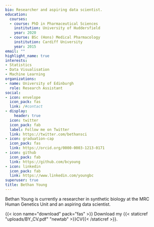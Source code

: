 ```yaml
---
bio: Researcher and aspiring data scientist.
education:
  courses:
  - course: PhD in Pharmaceutical Sciences
    institution: University of Huddersfield
    year: 2020
  - course: BSc (Hons) Medical Pharmacology
    institution: Cardiff University
    year: 2015
email: ""
highlight_name: true
interests:
- Statistics
- Data Visualisation
- Machine Learning
organizations:
- name: University of Edinburgh
  role: Research Assistant
social:
- icon: envelope
  icon_pack: fas
  link: /#contact
- display:
    header: true
  icon: twitter
  icon_pack: fab
  label: Follow me on Twitter
  link: https://twitter.com/bethansci
- icon: graduation-cap
  icon_pack: fas
  link: https://orcid.org/0000-0003-1213-0171
- icon: github
  icon_pack: fab
  link: https://github.com/bcyoung
- icon: linkedin
  icon_pack: fab
  link: https://www.linkedin.com/youngbc
superuser: true
title: Bethan Young
---
```

Bethan Young is currently a researcher in synthetic biology at the MRC Human Genetics Unit and an aspiring data scientist. 

{{< icon name="download" pack="fas" >}} Download my {{< staticref "uploads/BY_CV.pdf" "newtab" >}}CV{{< /staticref >}}.
